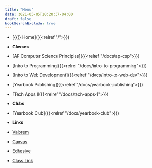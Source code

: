 ```yaml
---
title: "Menu"
date: 2021-05-05T10:20:37-04:00
draft: false
bookSearchExclude: true
---
```


- [{{<fa fas fa-home>}} Home]({{<relref "/">}})

- **Classes**
- [AP Computer Science Principles]({{<relref "/docs/ap-csp">}})
- [Intro to Programming]({{<relref "/docs/intro-to-programming">}})
- [Intro to Web Development]({{<relref "/docs/intro-to-web-dev">}})
- [Yearbook Publishing]({{<relref "/docs/yearbook-publishing">}})
- [Tech Apps I]({{<relref "/docs/tech-apps-1">}})

- **Clubs**
- [Yearbook Club]({{<relref "/docs/yearbook-club">}})

- **Links**
- [Valorem](https://www.mhsyearbook.com)
- [Canvas](https://manville.instructure.com/)
- [Edhesive](https://intro.edhesive.com/)
- [Class Link](https://launchpad.classlink.com/manville)